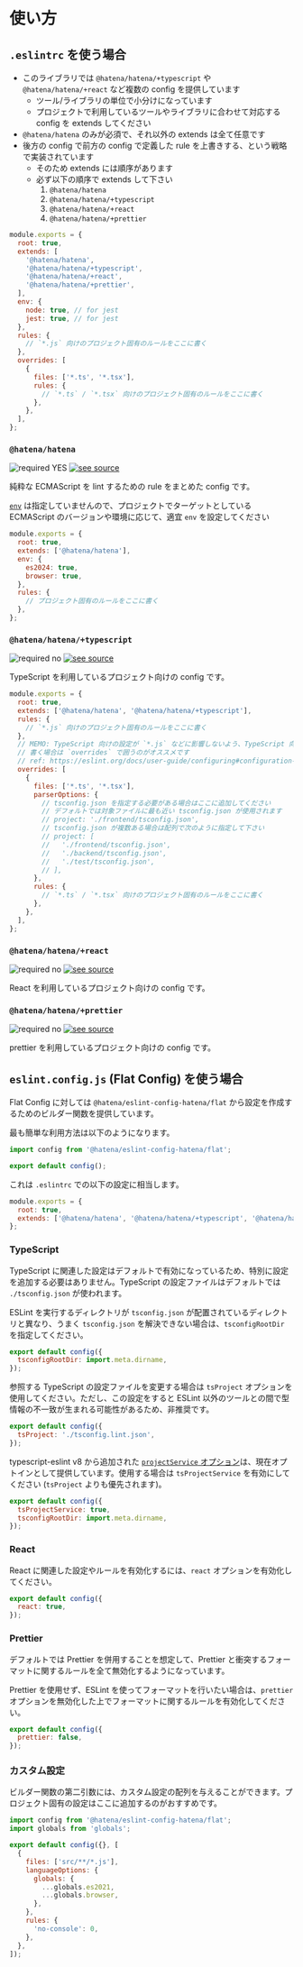 # 使い方

## `.eslintrc` を使う場合

- このライブラリでは `@hatena/hatena/+typescript` や `@hatena/hatena/+react` など複数の config を提供しています
  - ツール/ライブラリの単位で小分けになっています
  - プロジェクトで利用しているツールやライブラリに合わせて対応する config を extends してください
- `@hatena/hatena` のみが必須で、それ以外の extends は全て任意です
- 後方の config で前方の config で定義した rule を上書きする、という戦略で実装されています
  - そのため extends には順序があります
  - 必ず以下の順序で extends して下さい
    1. `@hatena/hatena`
    2. `@hatena/hatena/+typescript`
    3. `@hatena/hatena/+react`
    4. `@hatena/hatena/+prettier`

<!-- prettier-ignore-start -->

```javascript
module.exports = {
  root: true,
  extends: [
    '@hatena/hatena',
    '@hatena/hatena/+typescript',
    '@hatena/hatena/+react',
    '@hatena/hatena/+prettier',
  ],
  env: {
    node: true, // for jest
    jest: true, // for jest
  },
  rules: {
    // `*.js` 向けのプロジェクト固有のルールをここに書く
  },
  overrides: [
    {
      files: ['*.ts', '*.tsx'],
      rules: {
        // `*.ts` / `*.tsx` 向けのプロジェクト固有のルールをここに書く
      },
    },
  ],
};
```

<!-- prettier-ignore-end -->

### `@hatena/hatena`

![required YES](https://img.shields.io/badge/required-YES-red) [![see source](https://img.shields.io/badge/see-source-yellow)](https://github.com/hatena/eslint-config-hatena/blob/main/lib/classic/javascript.js)

純粋な ECMAScript を lint するための rule をまとめた config です。

[`env`](https://eslint.org/docs/user-guide/configuring#specifying-environments) は指定していませんので、プロジェクトでターゲットとしている ECMAScript のバージョンや環境に応じて、適宜 `env` を設定してください

```javascript
module.exports = {
  root: true,
  extends: ['@hatena/hatena'],
  env: {
    es2024: true,
    browser: true,
  },
  rules: {
    // プロジェクト固有のルールをここに書く
  },
};
```

### `@hatena/hatena/+typescript`

![required no](https://img.shields.io/badge/required-no-inactive) [![see source](https://img.shields.io/badge/see-source-yellow)](https://github.com/hatena/eslint-config-hatena/blob/main/lib/classic/typescript.js)

TypeScript を利用しているプロジェクト向けの config です。

```javascript
module.exports = {
  root: true,
  extends: ['@hatena/hatena', '@hatena/hatena/+typescript'],
  rules: {
    // `*.js` 向けのプロジェクト固有のルールをここに書く
  },
  // MEMO: TypeScript 向けの設定が `*.js` などに影響しないよう、TypeScript 向けの設定を
  // 書く場合は `overrides` で囲うのがオススメです
  // ref: https://eslint.org/docs/user-guide/configuring#configuration-based-on-glob-patterns
  overrides: [
    {
      files: ['*.ts', '*.tsx'],
      parserOptions: {
        // tsconfig.json を指定する必要がある場合はここに追加してください
        // デフォルトでは対象ファイルに最も近い tsconfig.json が使用されます
        // project: './frontend/tsconfig.json',
        // tsconfig.json が複数ある場合は配列で次のように指定して下さい
        // project: [
        //   './frontend/tsconfig.json',
        //   './backend/tsconfig.json',
        //   './test/tsconfig.json',
        // ],
      },
      rules: {
        // `*.ts` / `*.tsx` 向けのプロジェクト固有のルールをここに書く
      },
    },
  ],
};
```

### `@hatena/hatena/+react`

![required no](https://img.shields.io/badge/required-no-inactive) [![see source](https://img.shields.io/badge/see-source-yellow)](https://github.com/hatena/eslint-config-hatena/blob/main/lib/classic/react.js)

React を利用しているプロジェクト向けの config です。

### `@hatena/hatena/+prettier`

![required no](https://img.shields.io/badge/required-no-inactive) [![see source](https://img.shields.io/badge/see-source-yellow)](https://github.com/hatena/eslint-config-hatena/blob/main/lib/classic/prettier.js)

prettier を利用しているプロジェクト向けの config です。

## `eslint.config.js` (Flat Config) を使う場合

Flat Config に対しては `@hatena/eslint-config-hatena/flat` から設定を作成するためのビルダー関数を提供しています。

最も簡単な利用方法は以下のようになります。

```javascript
import config from '@hatena/eslint-config-hatena/flat';

export default config();
```

これは `.eslintrc` での以下の設定に相当します。

```javascript
module.exports = {
  root: true,
  extends: ['@hatena/hatena', '@hatena/hatena/+typescript', '@hatena/hatena/+prettier'],
};
```

### TypeScript

TypeScript に関連した設定はデフォルトで有効になっているため、特別に設定を追加する必要はありません。TypeScript の設定ファイルはデフォルトでは `./tsconfig.json` が使われます。

ESLint を実行するディレクトリが `tsconfig.json` が配置されているディレクトリと異なり、うまく `tsconfig.json` を解決できない場合は、`tsconfigRootDir` を指定してください。

```javascript
export default config({
  tsconfigRootDir: import.meta.dirname,
});
```

参照する TypeScript の設定ファイルを変更する場合は `tsProject` オプションを使用してください。ただし、この設定をすると ESLint 以外のツールとの間で型情報の不一致が生まれる可能性があるため、非推奨です。

```javascript
export default config({
  tsProject: './tsconfig.lint.json',
});
```

typescript-eslint v8 から追加された [`projectService` オプション](https://typescript-eslint.io/packages/parser#projectservice)は、現在オプトインとして提供しています。使用する場合は `tsProjectService` を有効にしてください (`tsProject` よりも優先されます)。

```javascript
export default config({
  tsProjectService: true,
  tsconfigRootDir: import.meta.dirname,
});
```

### React

React に関連した設定やルールを有効化するには、`react` オプションを有効化してください。

```javascript
export default config({
  react: true,
});
```

### Prettier

デフォルトでは Prettier を併用することを想定して、Prettier と衝突するフォーマットに関するルールを全て無効化するようになっています。

Prettier を使用せず、ESLint を使ってフォーマットを行いたい場合は、`prettier` オプションを無効化した上でフォーマットに関するルールを有効化してください。

```javascript
export default config({
  prettier: false,
});
```

### カスタム設定

ビルダー関数の第二引数には、カスタム設定の配列を与えることができます。プロジェクト固有の設定はここに追加するのがおすすめです。

```javascript
import config from '@hatena/eslint-config-hatena/flat';
import globals from 'globals';

export default config({}, [
  {
    files: ['src/**/*.js'],
    languageOptions: {
      globals: {
        ...globals.es2021,
        ...globals.browser,
      },
    },
    rules: {
      'no-console': 0,
    },
  },
]);
```
